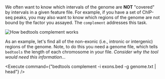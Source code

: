 <script>
import Execute from "components/Execute.svelte";
import Image from "components/Image.svelte";
import Link from "components/Link.svelte";
</script>

We often want to know which intervals of the genome are **NOT** "covered" by intervals in a given feature file. For example, if you have a set of ChIP-seq peaks, you may also want to know which regions of the genome are not bound by the factor you assayed. The `complement` addresses this task.

<Image src="https://bedtools.readthedocs.io/en/latest/_images/complement-glyph.png" alt="How bedtools complement works" />

As an example, let's find all of the non-exonic (i.e., intronic or intergenic) regions of the genome.  Note, to do this you need a <Link href="http://bedtools.readthedocs.org/en/latest/content/general-usage.html#genome-file-format">genome file</Link>, which tells `bedtools` the length of each chromosome in your file. _Consider why the tool would need this information..._

<Execute command={"bedtools complement -i exons.bed -g genome.txt | head"} />
